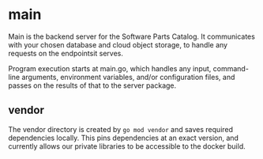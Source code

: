 # main
Main is the backend server for the Software Parts Catalog.
It communicates with your chosen database and cloud object storage, to handle any requests on the endpointsit serves.

Program execution starts at main.go, which handles any input, command-line arguments, environment variables, and/or configuration files, and passes on the results of that to the server package.

## vendor
The vendor directory is created by `go mod vendor` and saves required dependencies locally.
This pins dependencies at an exact version, and currently allows our private libraries to be accessible to the docker build.